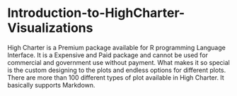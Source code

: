 # Introduction-to-HighCharter-Visualizations
High Charter is a Premium package available for R programming Language Interface. It is a Expensive and Paid package and cannot be used for commercial and government use without payment. What makes it so special is the custom designing to the plots and endless options for different plots. There are more than 100 different types of plot available in High Charter. It basically supports Markdown.
